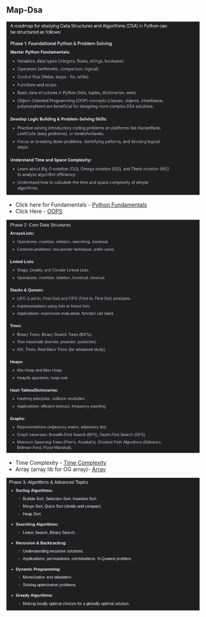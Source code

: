 ## Map-Dsa
![python foundation](image.png)
- Click here for Fundamentals - [Python Fundamentals](https://www.w3schools.com/python/default.asp)
- Click Here - [OOPS](/OOPS.md)

![Core data structures](image-1.png)
- Time Complexity - [Time Complexity](/Time_complesity.md)
- Array (array lib for OG array)- [Array](/array.ipynb)

![Algorithams and Advanced topics](image-3.png)